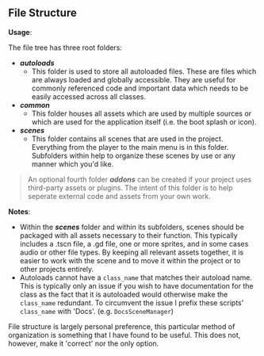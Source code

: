 ## File Structure

**Usage**:

 The file tree has three root folders:

- ***autoloads***
    - This folder is used to store all autoloaded files. These are files
      which are always loaded and globally accessible. They are useful for
      commonly referenced code and important data which needs to be easily
      accessed across all classes.
- ***common***
    - This folder houses all assets which are used by multiple sources or
      which are used for the application itself (i.e. the boot splash or
      icon).
- ***scenes***
    - This folder contains all scenes that are used in the project. Everything
      from the player to the main menu is in this folder. Subfolders within
      help to organize these scenes by use or any manner which you'd like.
  
> An optional fourth folder ***addons*** can be created if your project
> uses third-party assets or plugins. The intent of this folder is to
> help seperate external code and assets from your own work.

**Notes**:

- Within the ***scenes*** folder and within its subfolders, scenes should be
  packaged with all assets necessary to their function. This typically includes
  a .tscn file, a .gd file, one or more sprites, and in some cases audio or other
  file types. By keeping all relevant assets together, it is easier to work with
  the scene and to move it within the project or to other projects entirely.
- Autoloads cannot have a `class_name` that matches their autoload name. This is
  typically only an issue if you wish to have documentation for the class as
  the fact that it is autoloaded would otherwise make the `class_name` redundant.
  To circumvent the issue I prefix these scripts' `class_name` with 'Docs'. (e.g. `DocsSceneManager`)

File structure is largely personal preference, this particular method of organization
is something that I have found to be useful. This does not, however, make it 'correct'
nor the only option. 
